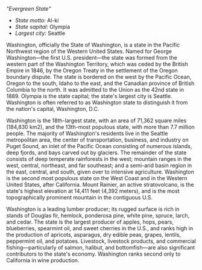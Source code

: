 *"Evergreen State"*

- *State motto:* Al-ki<br>
- *State sapital:* Olympia<br>
- *Largest city:* Seattle

Washington, officially the State of Washington, is a state in the Pacific Northwest region of the Western United States. Named for George Washington—the first U.S. president—the state was formed from the western part of the Washington Territory, which was ceded by the British Empire in 1846, by the Oregon Treaty in the settlement of the Oregon boundary dispute. The state is bordered on the west by the Pacific Ocean, Oregon to the south, Idaho to the east, and the Canadian province of British Columbia to the north. It was admitted to the Union as the 42nd state in 1889. Olympia is the state capital; the state's largest city is Seattle. Washington is often referred to as Washington state to distinguish it from the nation's capital, Washington, D.C.

Washington is the 18th-largest state, with an area of 71,362 square miles (184,830 km2), and the 13th-most populous state, with more than 7.7 million people. The majority of Washington's residents live in the Seattle metropolitan area, the center of transportation, business, and industry on Puget Sound, an inlet of the Pacific Ocean consisting of numerous islands, deep fjords, and bays carved out by glaciers. The remainder of the state consists of deep temperate rainforests in the west; mountain ranges in the west, central, northeast, and far southeast; and a semi-arid basin region in the east, central, and south, given over to intensive agriculture. Washington is the second most populous state on the West Coast and in the Western United States, after California. Mount Rainier, an active stratovolcano, is the state's highest elevation at 14,411 feet (4,392 meters), and is the most topographically prominent mountain in the contiguous U.S.

Washington is a leading lumber producer; its rugged surface is rich in stands of Douglas fir, hemlock, ponderosa pine, white pine, spruce, larch, and cedar. The state is the largest producer of apples, hops, pears, blueberries, spearmint oil, and sweet cherries in the U.S., and ranks high in the production of apricots, asparagus, dry edible peas, grapes, lentils, peppermint oil, and potatoes. Livestock, livestock products, and commercial fishing—particularly of salmon, halibut, and bottomfish—are also significant contributors to the state's economy. Washington ranks second only to California in wine production.